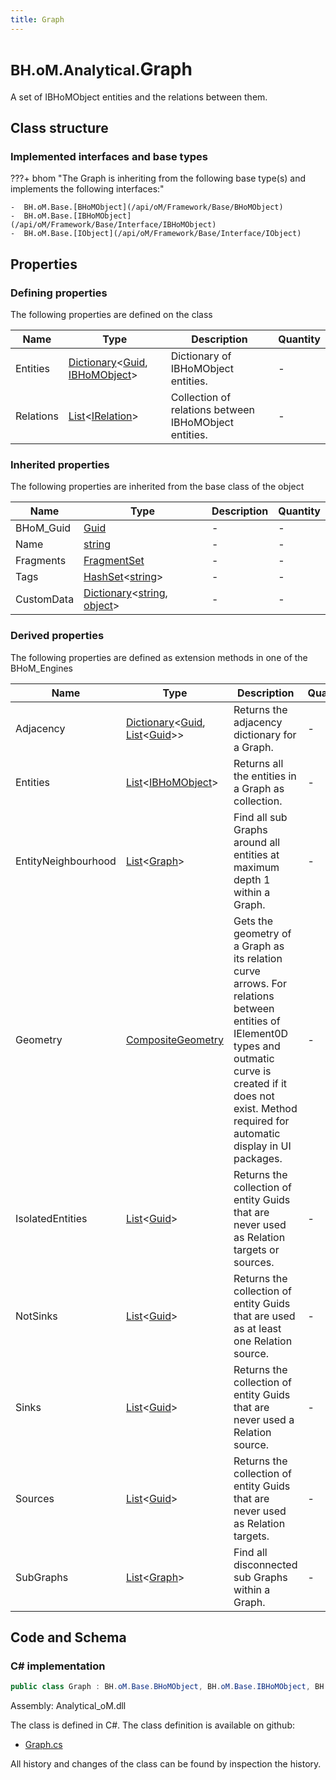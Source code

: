 ```yaml
---
title: Graph
---
```


# <small>BH.oM.Analytical.</small>**Graph**

A set of IBHoMObject entities and the relations between them.

## Class structure

### Implemented interfaces and base types

???+ bhom "The Graph is inheriting from the following base type(s) and implements the following interfaces:"

    -  BH.oM.Base.[BHoMObject](/api/oM/Framework/Base/BHoMObject)
    -  BH.oM.Base.[IBHoMObject](/api/oM/Framework/Base/Interface/IBHoMObject)
    -  BH.oM.Base.[IObject](/api/oM/Framework/Base/Interface/IObject)


## Properties



### Defining properties

The following properties are defined on the class

| Name             | Type             | Description      | Quantity         |
|------------------|------------------|------------------|------------------|
| Entities | [Dictionary](https://learn.microsoft.com/en-us/dotnet/api/System.Collections.Generic.Dictionary-2?view=netstandard-2.0)&lt;[Guid](https://learn.microsoft.com/en-us/dotnet/api/System.Guid?view=netstandard-2.0), [IBHoMObject](/api/oM/Framework/Base/Interface/IBHoMObject)&gt; | Dictionary of IBHoMObject entities. | - |
| Relations | [List](https://learn.microsoft.com/en-us/dotnet/api/System.Collections.Generic.List-1?view=netstandard-2.0)&lt;[IRelation](/api/oM/Analytical/Analytical/Graph/IRelation)&gt; | Collection of relations between IBHoMObject entities. | - |


### Inherited properties
The following properties are inherited from the base class of the object

| Name             | Type             | Description      | Quantity         |
|------------------|------------------|------------------|------------------|
| BHoM_Guid | [Guid](https://learn.microsoft.com/en-us/dotnet/api/System.Guid?view=netstandard-2.0) | - | - |
| Name | [string](https://learn.microsoft.com/en-us/dotnet/api/System.String?view=netstandard-2.0) | - | - |
| Fragments | [FragmentSet](/api/oM/Framework/Base/FragmentSet) | - | - |
| Tags | [HashSet](https://learn.microsoft.com/en-us/dotnet/api/System.Collections.Generic.HashSet-1?view=netstandard-2.0)&lt;[string](https://learn.microsoft.com/en-us/dotnet/api/System.String?view=netstandard-2.0)&gt; | - | - |
| CustomData | [Dictionary](https://learn.microsoft.com/en-us/dotnet/api/System.Collections.Generic.Dictionary-2?view=netstandard-2.0)&lt;[string](https://learn.microsoft.com/en-us/dotnet/api/System.String?view=netstandard-2.0), [object](https://learn.microsoft.com/en-us/dotnet/api/System.Object?view=netstandard-2.0)&gt; | - | - |


### Derived properties

The following properties are defined as extension methods in one of the BHoM_Engines

| Name             | Type             | Description      | Quantity         | Engine           |
|------------------|------------------|------------------|------------------|------------------|
| Adjacency | [Dictionary](https://learn.microsoft.com/en-us/dotnet/api/System.Collections.Generic.Dictionary-2?view=netstandard-2.0)&lt;[Guid](https://learn.microsoft.com/en-us/dotnet/api/System.Guid?view=netstandard-2.0), [List](https://learn.microsoft.com/en-us/dotnet/api/System.Collections.Generic.List-1?view=netstandard-2.0)&lt;[Guid](https://learn.microsoft.com/en-us/dotnet/api/System.Guid?view=netstandard-2.0)&gt;&gt; | Returns the adjacency dictionary for a Graph. | - | Analytical_Engine |
| Entities | [List](https://learn.microsoft.com/en-us/dotnet/api/System.Collections.Generic.List-1?view=netstandard-2.0)&lt;[IBHoMObject](/api/oM/Framework/Base/Interface/IBHoMObject)&gt; | Returns all the entities in a Graph as collection. | - | Analytical_Engine |
| EntityNeighbourhood | [List](https://learn.microsoft.com/en-us/dotnet/api/System.Collections.Generic.List-1?view=netstandard-2.0)&lt;[Graph](/api/oM/Analytical/Analytical/Graph/Graph)&gt; | Find all sub Graphs around all entities at maximum depth 1 within a Graph. | - | Analytical_Engine |
| Geometry | [CompositeGeometry](/api/oM/Dimensional/Geometry/Misc/CompositeGeometry) | Gets the geometry of a Graph as its relation curve arrows. For relations between entities of IElement0D types and outmatic curve is created if it does not exist. Method required for automatic display in UI packages. | - | Analytical_Engine |
| IsolatedEntities | [List](https://learn.microsoft.com/en-us/dotnet/api/System.Collections.Generic.List-1?view=netstandard-2.0)&lt;[Guid](https://learn.microsoft.com/en-us/dotnet/api/System.Guid?view=netstandard-2.0)&gt; | Returns the collection of entity Guids that are never used as Relation targets or sources. | - | Analytical_Engine |
| NotSinks | [List](https://learn.microsoft.com/en-us/dotnet/api/System.Collections.Generic.List-1?view=netstandard-2.0)&lt;[Guid](https://learn.microsoft.com/en-us/dotnet/api/System.Guid?view=netstandard-2.0)&gt; | Returns the collection of entity Guids that are used as at least one Relation source. | - | Analytical_Engine |
| Sinks | [List](https://learn.microsoft.com/en-us/dotnet/api/System.Collections.Generic.List-1?view=netstandard-2.0)&lt;[Guid](https://learn.microsoft.com/en-us/dotnet/api/System.Guid?view=netstandard-2.0)&gt; | Returns the collection of entity Guids that are never used a Relation source. | - | Analytical_Engine |
| Sources | [List](https://learn.microsoft.com/en-us/dotnet/api/System.Collections.Generic.List-1?view=netstandard-2.0)&lt;[Guid](https://learn.microsoft.com/en-us/dotnet/api/System.Guid?view=netstandard-2.0)&gt; | Returns the collection of entity Guids that are never used as Relation targets. | - | Analytical_Engine |
| SubGraphs | [List](https://learn.microsoft.com/en-us/dotnet/api/System.Collections.Generic.List-1?view=netstandard-2.0)&lt;[Graph](/api/oM/Analytical/Analytical/Graph/Graph)&gt; | Find all disconnected sub Graphs within a Graph. | - | Analytical_Engine |


## Code and Schema

### C# implementation

``` C# title="C#"
public class Graph : BH.oM.Base.BHoMObject, BH.oM.Base.IBHoMObject, BH.oM.Base.IObject
```

Assembly: Analytical_oM.dll

The class is defined in C#. The class definition is available on github:

- [Graph.cs](https://github.com/BHoM/BHoM/blob/develop/Analytical_oM/Graph\Graph.cs)

All history and changes of the class can be found by inspection the history.
